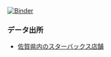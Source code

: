 [![Binder](https://mybinder.org/badge_logo.svg)](https://mybinder.org/v2/gh/kzktmr/eg05/HEAD?urlpath=rstudio)

### データ出所
- [佐賀県内のスターバックス店舗](https://gist.github.com/kzktmr/e381b5e7d542687dcf07317c66351288)
